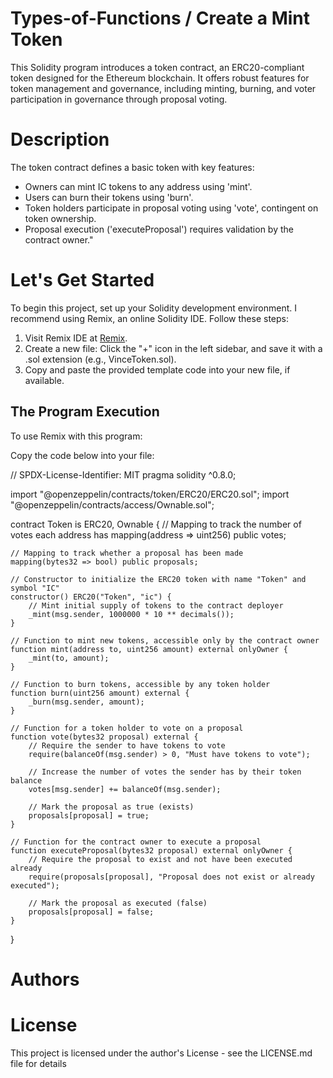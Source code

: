 # Types-of-Functions / Create a Mint Token 

This Solidity program introduces a token contract, an ERC20-compliant token designed for the Ethereum blockchain. It offers robust features for token management and governance, including minting, burning, and voter participation in governance through proposal voting.

# Description 

The token contract defines a basic token with key features:

* Owners can mint IC tokens to any address using 'mint'.
* Users can burn their tokens using 'burn'.
* Token holders participate in proposal voting using 'vote', contingent on token ownership.
* Proposal execution ('executeProposal') requires validation by the contract owner."

# Let's Get Started 

To begin this project, set up your Solidity development environment. I recommend using Remix, an online Solidity IDE. Follow these steps:

1. Visit Remix IDE at [Remix](https://remix.ethereum.org).
2. Create a new file: Click the "+" icon in the left sidebar, and save it with a .sol extension (e.g., VinceToken.sol).
3. Copy and paste the provided template code into your new file, if available.

## The Program Execution 

To use Remix with this program:

Copy the code below into your file:

// SPDX-License-Identifier: MIT
pragma solidity ^0.8.0;

import "@openzeppelin/contracts/token/ERC20/ERC20.sol";
import "@openzeppelin/contracts/access/Ownable.sol";

contract Token is ERC20, Ownable {
    // Mapping to track the number of votes each address has
    mapping(address => uint256) public votes;
    
    // Mapping to track whether a proposal has been made
    mapping(bytes32 => bool) public proposals;

    // Constructor to initialize the ERC20 token with name "Token" and symbol "IC"
    constructor() ERC20("Token", "ic") {
        // Mint initial supply of tokens to the contract deployer
        _mint(msg.sender, 1000000 * 10 ** decimals());
    }

    // Function to mint new tokens, accessible only by the contract owner
    function mint(address to, uint256 amount) external onlyOwner {
        _mint(to, amount);
    }

    // Function to burn tokens, accessible by any token holder
    function burn(uint256 amount) external {
        _burn(msg.sender, amount);
    }

    // Function for a token holder to vote on a proposal
    function vote(bytes32 proposal) external {
        // Require the sender to have tokens to vote
        require(balanceOf(msg.sender) > 0, "Must have tokens to vote");
        
        // Increase the number of votes the sender has by their token balance
        votes[msg.sender] += balanceOf(msg.sender);
        
        // Mark the proposal as true (exists)
        proposals[proposal] = true;
    }

    // Function for the contract owner to execute a proposal
    function executeProposal(bytes32 proposal) external onlyOwner {
        // Require the proposal to exist and not have been executed already
        require(proposals[proposal], "Proposal does not exist or already executed");
        
        // Mark the proposal as executed (false)
        proposals[proposal] = false; 
    }
}

# Authors


# License
This project is licensed under the author's License - see the LICENSE.md file for details
